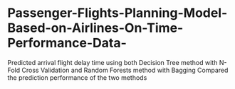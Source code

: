 # Passenger-Flights-Planning-Model-Based-on-Airlines-On-Time-Performance-Data-
Predicted arrival flight delay time using both Decision Tree method with N-Fold Cross Validation and Random Forests method with Bagging Compared the prediction performance of the two methods
